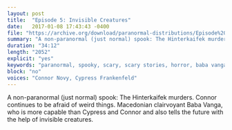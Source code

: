 ```yaml
---
layout: post
title:  "Episode 5: Invisible Creatures"
date:   2017-01-08 17:43:43 -0400
file: "https://archive.org/download/paranormal-distributions/Episode%205%20-%20Invisible%20Creatures.mp3"
summary: "A non-paranormal (just normal) spook: The Hinterkaifek murders. Connor continues to be afraid of weird things. Macedonian clairvoyant Baba Vanga, who is more capable than Cypress and Connor and also tells the future with the help of invisible creatures."
duration: "34:12" 
length: "2052"
explicit: "yes" 
keywords: "paranormal, spooky, scary, scary stories, horror, baba vanga, hinterkaifek, murder, myths, legends, spoopy, ghosts, demons, podcast, scary podcast, spooky podcast, hinterkaifek murder, baba, vanga, clairvoyant, psychic"
block: "no" 
voices: "Connor Novy, Cypress Frankenfeld"
---
```

A non-paranormal (just normal) spook: The Hinterkaifek murders. Connor continues to be afraid of weird things. Macedonian clairvoyant Baba Vanga, who is more capable than Cypress and Connor and also tells the future with the help of invisible creatures.